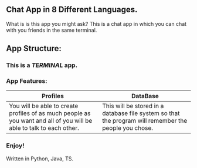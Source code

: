 ## Chat App in 8 Different Languages.

What is is this app you might ask? This is a chat app in which you can chat with you friends in the same terminal.

## App Structure:

### __This is a _TERMINAL_ app.__

### App Features:

| Profiles | DataBase |
| -------- | -------- |
| You will be able to create profiles of as much people as you want and all of you will be able to talk to each other. | This will be stored in a database file system so that the program will remember the people you chose. |

### Enjoy!
Written in Python, Java, TS.